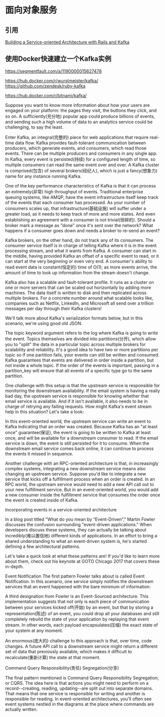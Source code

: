 
# 面向对象服务

## 引用

[Building a Service-oriented Architecture with Rails and Kafka](https://blog.heroku.com/service-oriented-architecture-rails-kafka)


## 使用Docker快速建立一个Kafka实例
https://segmentfault.com/a/1190000015627478

https://hub.docker.com/r/wurstmeister/kafka/
https://github.com/zendesk/ruby-kafka

https://hub.docker.com/r/bitnami/kafka/

Suppose you want to know more information about how your users are engaged on your platform: the pages they visit, the buttons they click, and so on.
A sufficiently(充分地) popular app could produce billions of events, and sending such a high volume of data to an analytics service could be challenging, to say the least.

Enter Kafka, an integral(完整的) piece for web applications that require real-time data flow. Kafka provides fault-tolerant communication between producers, which generate events, and consumers, which read those events. There can be multiple producers and consumers in any single app.
In Kafka, every event is persisted(持续) for a configured length of time, so multiple consumers can read the same event over and over.
A Kafka cluster is comprised(包含) of several brokers(经纪人), which is just a fancy(想象力) name for any instance running Kafka.

One of the key performance characteristics of Kafka is that it can process an extremely(非常) high throughput of events. Traditional enterprise queuing systems, like AMQP, have the event infrastructure itself keep track of the events that each consumer has processed.
As your number of consumers scales up, that infrastructure(基础设施) will suffer under a greater load, as it needs to keep track of more and more states.
And even establishing an agreement with a consumer is not trivial(琐碎的).
Should a broker mark a message as "done" once it's sent over the network? What happens if a consumer goes down and needs a broker to re-send an event?

Kafka brokers, on the other hand, do not track any of its consumers.
The consumer service itself is in charge of telling Kafka where it is in the event processing stream, and what it wants from Kafka.
A consumer can start in the middle, having provided Kafka an offset of a specific event to read, or it can start at the very beginning or even very end. A consumer's ability to read event data is constant(恒定的) time of O(1); as more events arrive, the amount of time to look up information from the stream doesn't change.

Kafka also has a scalable and fault-tolerant profile. It runs as a cluster on one or more servers that can be scaled out horizontally by adding more machines. The data itself is written to disk and then replicated across multiple brokers. For a concrete number around what scalable looks like, companies such as Netflix, LinkedIn, and Microsoft all send over a trillion messages per day through their Kafka clusters!


We'll talk more about Kafka's serialization formats below, but in this scenario, we're using good old JSON.

The topic keyword argument refers to the log where Kafka is going to write the event.
Topics themselves are divided into partitions(分开), which allow you to "split" the data in a particular topic across multiple brokers for scalability and reliability.
It's a good idea to have two or more partitions per topic so if one partition fails, your events can still be written and consumed.
Kafka guarantees that events are delivered in order inside a partition, but not inside a whole topic.
If the order of the events is important, passing in a partition_key will ensure that all events of a specific type go to the same partition.

One challenge with this setup is that the upstream service is responsible for monitoring the downstream availability. If the email system is having a really bad day, the upstream service is responsible for knowing whether that email service is available. And if it isn't available, it also needs to be in charge of retrying any failing requests. How might Kafka's event stream help in this situation? Let's take a look:

In this event-oriented world, the upstream service can write an event to Kafka indicating that an order was created. Because Kafka has an "at least once" guarantee(保证), the event is going to be written to Kafka at least once, and will be available for a downstream consumer to read. If the email service is down, the event is still persisted for it to consume. When the downstream email service comes back online, it can continue to process the events it missed in sequence.

Another challenge with an RPC-oriented architecture is that, in increasingly complex systems, integrating a new downstream service means also changing an upstream service. Suppose you'd like to integrate a new service that kicks off a fulfillment process when an order is created. In an RPC world, the upstream service would need to add a new API call out to your new fulfillment service. But in an event-oriented world, you would add a new consumer inside the fulfillment service that consumes the order once the event is created inside of Kafka.

Incorporating events in a service-oriented architecture

In a blog post titled "What do you mean by “Event-Driven”," Martin Fowler discusses the confusion surrounding "event-driven applications." When developers discuss these systems, they can actually be talking about incredibly(难以置信地) different kinds of applications. In an effort to bring a shared understanding to what an event-driven system is, he's started defining a few architectural patterns.

Let's take a quick look at what these patterns are! If you'd like to learn more about them, check out his keynote at GOTO Chicago 2017 that covers these in-depth.

Event Notification
The first pattern Fowler talks about is called Event Notification. In this scenario, one service simply notifies the downstream services that an event happened with the bare minimum of information:


A third designation from Fowler is an Event-Sourced architecture.
This implementation suggests that not only is each piece of communication between your services kicked off(开始) by an event, but that by storing a representation(陈述) of an event, you could drop all your databases and still completely rebuild the state of your application by replaying that event stream.
In other words, each payload encapsulates(压缩) the exact state of your system at any moment.

An enormous(庞大的) challenge to this approach is that, over time, code changes. A future API call to a downstream service might return a different set of data that previously available, which makes it difficult to recalculate(重新计算) the state at that moment.

Command Query Responsibility(责任) Segregation(分享)

The final pattern mentioned is Command Query Responsibility Segregation, or CQRS.
The idea here is that actions you might need to perform on a record--creating, reading, updating--are split out into separate domains.
That means that one service is responsible for writing and another is responsible for reading.
In event-oriented architectures, you'll often see event systems nestled in the diagrams at the place where commands are actually written.



















